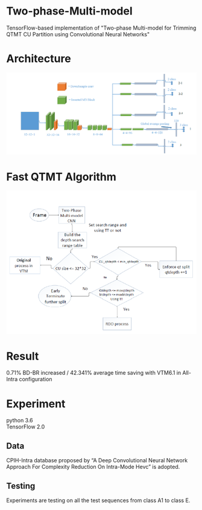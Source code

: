 # Two-phase-Multi-model  
TensorFlow-based implementation of "Two-phase Multi-model for Trimming QTMT CU Partition using Convolutional Neural Networks"
# Architecture
![image](https://github.com/pinchieh/Two-phase-Multi-model/blob/master/architecture.PNG)  
# Fast QTMT Algorithm
![image](https://github.com/pinchieh/Two-phase-Multi-model/blob/master/Fast%20QTMT%20Alg.PNG)
# Result  
0.71% BD-BR increased / 42.341% average time saving with VTM6.1 in All-Intra configuration
# Experiment
python 3.6  
TensorFlow 2.0 
## Data  
CPIH-Intra database proposed by “A Deep Convolutional Neural Network Approach For Complexity Reduction On Intra-Mode Hevc” is adopted.
## Testing
Experiments are testing on all the test sequences from class A1 to class E.


